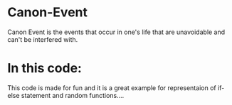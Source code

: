 # Canon-Event
Canon Event is the events that occur in one's life that are unavoidable and can't be interfered with.

 # In this code:
This code is made for fun and it is a great example for representaion of if-else statement and random functions....

